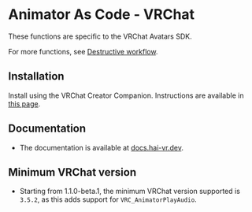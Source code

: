 Animator As Code - VRChat
=====

These functions are specific to the VRChat Avatars SDK.

For more functions, see [Destructive workflow](https://github.com/hai-vr/animator-as-code-vrchat-destructive-workflow).

## Installation

Install using the VRChat Creator Companion. Instructions are available in [this page](https://docs.hai-vr.dev/docs/products/animator-as-code/install).

## Documentation

- The documentation is available at [docs.hai-vr.dev](https://docs.hai-vr.dev/docs/products/animator-as-code/functions/vrchat).

## Minimum VRChat version

- Starting from 1.1.0-beta.1, the minimum VRChat version supported is `3.5.2`, as this adds support for `VRC_AnimatorPlayAudio`.
